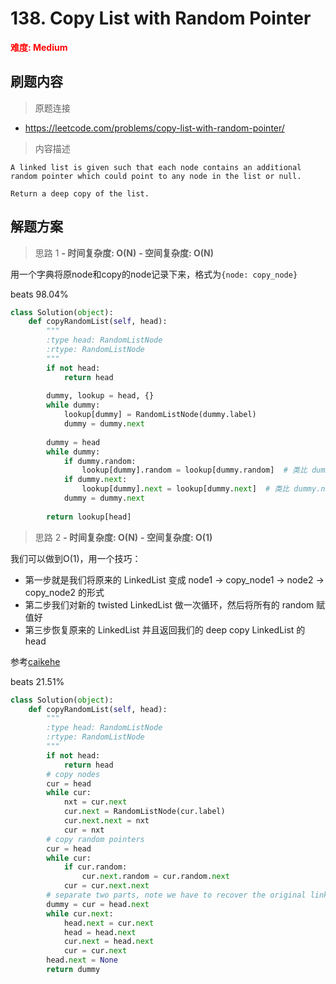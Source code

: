 # 138. Copy List with Random Pointer

**<font color=red>难度: Medium</font>**

## 刷题内容

> 原题连接

* https://leetcode.com/problems/copy-list-with-random-pointer/

> 内容描述

```
A linked list is given such that each node contains an additional random pointer which could point to any node in the list or null.

Return a deep copy of the list.
```

## 解题方案

> 思路 1
****- 时间复杂度: O(N)**** ****- 空间复杂度: O(N)****

用一个字典将原node和copy的node记录下来，格式为`{node: copy_node}`

beats 98.04%

```python
class Solution(object):
    def copyRandomList(self, head):
        """
        :type head: RandomListNode
        :rtype: RandomListNode
        """
        if not head:
            return head
        
        dummy, lookup = head, {}
        while dummy:
            lookup[dummy] = RandomListNode(dummy.label)
            dummy = dummy.next
            
        dummy = head
        while dummy:
            if dummy.random:
                lookup[dummy].random = lookup[dummy.random]  # 类比 dummy.random = dummy.random
            if dummy.next:
                lookup[dummy].next = lookup[dummy.next]  # 类比 dummy.next = dummy.next
            dummy = dummy.next
            
        return lookup[head]
```



> 思路 2
****- 时间复杂度: O(N)**** ****- 空间复杂度: O(1)****

我们可以做到O(1)，用一个技巧：
- 第一步就是我们将原来的 LinkedList 变成 node1 -> copy_node1 -> node2 -> copy_node2 的形式
- 第二步我们对新的 twisted LinkedList 做一次循环，然后将所有的 random 赋值好
- 第三步恢复原来的 LinkedList 并且返回我们的 deep copy LinkedList 的 head

参考[caikehe](https://leetcode.com/problems/copy-list-with-random-pointer/discuss/43689/Python-solution-without-using-dictionary.)

beats 21.51%

```python
class Solution(object):
    def copyRandomList(self, head):
        """
        :type head: RandomListNode
        :rtype: RandomListNode
        """
        if not head:
            return head
        # copy nodes
        cur = head
        while cur:
            nxt = cur.next
            cur.next = RandomListNode(cur.label)
            cur.next.next = nxt
            cur = nxt
        # copy random pointers
        cur = head
        while cur:
            if cur.random:
                cur.next.random = cur.random.next
            cur = cur.next.next
        # separate two parts, note we have to recover the original linkedList
        dummy = cur = head.next
        while cur.next:
            head.next = cur.next
            head = head.next
            cur.next = head.next
            cur = cur.next
        head.next = None
        return dummy
```
